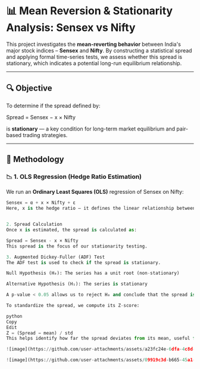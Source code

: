 # 📊 Mean Reversion & Stationarity Analysis: Sensex vs Nifty

This project investigates the **mean-reverting behavior** between India's major stock indices – **Sensex** and **Nifty**. By constructing a statistical spread and applying formal time-series tests, we assess whether this spread is stationary, which indicates a potential long-run equilibrium relationship.

---

## 🔍 Objective

To determine if the spread defined by:

Spread = Sensex − x × Nifty

is **stationary** — a key condition for long-term market equilibrium and pair-based trading strategies.

---

## 🧪 Methodology

### 📉 1. OLS Regression (Hedge Ratio Estimation)
We run an **Ordinary Least Squares (OLS)** regression of Sensex on Nifty:
```python
Sensex = α + x × Nifty + ε
Here, x is the hedge ratio — it defines the linear relationship between Sensex and Nifty. The residuals from this regression (i.e., the spread) are further analyzed for stationarity.


2. Spread Calculation
Once x is estimated, the spread is calculated as:

Spread = Sensex - x × Nifty
This spread is the focus of our stationarity testing.

3. Augmented Dickey-Fuller (ADF) Test
The ADF test is used to check if the spread is stationary.

Null Hypothesis (H₀): The series has a unit root (non-stationary)

Alternative Hypothesis (H₁): The series is stationary

A p-value < 0.05 allows us to reject H₀ and conclude that the spread is stationary.

To standardize the spread, we compute its Z-score:

python
Copy
Edit
Z = (Spread − mean) / std
This helps identify how far the spread deviates from its mean, useful for visual inspection of mean reversion.

![image](https://github.com/user-attachments/assets/a23fc24e-6dfa-4c8d-bd45-85ff01e3f1ef)

![image](https://github.com/user-attachments/assets/09919c3d-b665-45a1-8d60-268d93de9f33)

